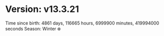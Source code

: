 # Version: v13.3.21
Time since birth: 4861 days, 116665 hours, 6999900 minutes, 419994000 seconds
Season: Winter ❄️
